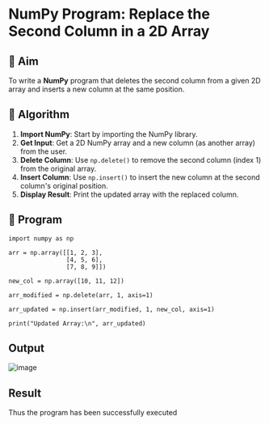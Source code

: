 # NumPy Program: Replace the Second Column in a 2D Array

## 🎯 Aim
To write a **NumPy** program that deletes the second column from a given 2D array and inserts a new column at the same position.

## 🧠 Algorithm
1. **Import NumPy**: Start by importing the NumPy library.
2. **Get Input**: Get a 2D NumPy array and a new column (as another array) from the user.
3. **Delete Column**: Use `np.delete()` to remove the second column (index 1) from the original array.
4. **Insert Column**: Use `np.insert()` to insert the new column at the second column's original position.
5. **Display Result**: Print the updated array with the replaced column.

## 🧾 Program

```
import numpy as np

arr = np.array([[1, 2, 3],
                [4, 5, 6],
                [7, 8, 9]])

new_col = np.array([10, 11, 12])

arr_modified = np.delete(arr, 1, axis=1)

arr_updated = np.insert(arr_modified, 1, new_col, axis=1)

print("Updated Array:\n", arr_updated)
```

## Output
![image](https://github.com/user-attachments/assets/4fedc72e-e91b-441d-8739-a1aca6a71dac)

## Result
Thus the program has been successfully executed

